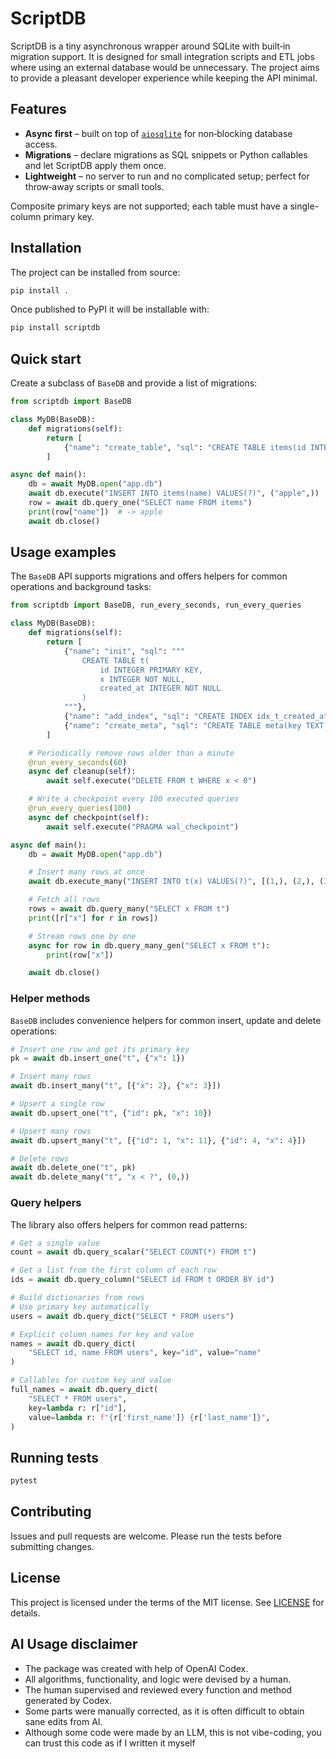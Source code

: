 # ScriptDB

ScriptDB is a tiny asynchronous wrapper around SQLite with built‑in migration
support. It is designed for small integration scripts and ETL jobs where using
an external database would be unnecessary. The project aims to provide a
pleasant developer experience while keeping the API minimal.

## Features

* **Async first** – built on top of [`aiosqlite`](https://github.com/omnilib/aiosqlite)
  for non‑blocking database access.
* **Migrations** – declare migrations as SQL snippets or Python callables and
  let ScriptDB apply them once.
* **Lightweight** – no server to run and no complicated setup; perfect for
  throw‑away scripts or small tools.

Composite primary keys are not supported; each table must have a single-column primary key.

## Installation

The project can be installed from source:

```bash
pip install .
```

Once published to PyPI it will be installable with:

```bash
pip install scriptdb
```

## Quick start

Create a subclass of `BaseDB` and provide a list of migrations:

```python
from scriptdb import BaseDB

class MyDB(BaseDB):
    def migrations(self):
        return [
            {"name": "create_table", "sql": "CREATE TABLE items(id INTEGER PRIMARY KEY, name TEXT)"}
        ]

async def main():
    db = await MyDB.open("app.db")
    await db.execute("INSERT INTO items(name) VALUES(?)", ("apple",))
    row = await db.query_one("SELECT name FROM items")
    print(row["name"])  # -> apple
    await db.close()
```

## Usage examples

The `BaseDB` API supports migrations and offers helpers for common operations
and background tasks:

```python
from scriptdb import BaseDB, run_every_seconds, run_every_queries

class MyDB(BaseDB):
    def migrations(self):
        return [
            {"name": "init", "sql": """
                CREATE TABLE t(
                    id INTEGER PRIMARY KEY,
                    x INTEGER NOT NULL,
                    created_at INTEGER NOT NULL
                )
            """},
            {"name": "add_index", "sql": "CREATE INDEX idx_t_created_at ON t(created_at)"},
            {"name": "create_meta", "sql": "CREATE TABLE meta(key TEXT PRIMARY KEY, value TEXT)"},
        ]

    # Periodically remove rows older than a minute
    @run_every_seconds(60)
    async def cleanup(self):
        await self.execute("DELETE FROM t WHERE x < 0")

    # Write a checkpoint every 100 executed queries
    @run_every_queries(100)
    async def checkpoint(self):
        await self.execute("PRAGMA wal_checkpoint")

async def main():
    db = await MyDB.open("app.db")

    # Insert many rows at once
    await db.execute_many("INSERT INTO t(x) VALUES(?)", [(1,), (2,), (3,)])

    # Fetch all rows
    rows = await db.query_many("SELECT x FROM t")
    print([r["x"] for r in rows])

    # Stream rows one by one
    async for row in db.query_many_gen("SELECT x FROM t"):
        print(row["x"])

    await db.close()
```

### Helper methods

`BaseDB` includes convenience helpers for common insert, update and delete
operations:

```python
# Insert one row and get its primary key
pk = await db.insert_one("t", {"x": 1})

# Insert many rows
await db.insert_many("t", [{"x": 2}, {"x": 3}])

# Upsert a single row
await db.upsert_one("t", {"id": pk, "x": 10})

# Upsert many rows
await db.upsert_many("t", [{"id": 1, "x": 11}, {"id": 4, "x": 4}])

# Delete rows
await db.delete_one("t", pk)
await db.delete_many("t", "x < ?", (0,))
```

### Query helpers

The library also offers helpers for common read patterns:

```python
# Get a single value
count = await db.query_scalar("SELECT COUNT(*) FROM t")

# Get a list from the first column of each row
ids = await db.query_column("SELECT id FROM t ORDER BY id")

# Build dictionaries from rows
# Use primary key automatically
users = await db.query_dict("SELECT * FROM users")

# Explicit column names for key and value
names = await db.query_dict(
    "SELECT id, name FROM users", key="id", value="name"
)

# Callables for custom key and value
full_names = await db.query_dict(
    "SELECT * FROM users",
    key=lambda r: r["id"],
    value=lambda r: f"{r['first_name']} {r['last_name']}",
)
```

## Running tests

```bash
pytest
```

## Contributing

Issues and pull requests are welcome. Please run the tests before submitting
changes.

## License

This project is licensed under the terms of the MIT license. See
[LICENSE](LICENSE) for details.

## AI Usage disclaimer

* The package was created with help of OpenAI Codex.
* All algorithms, functionality, and logic were devised by a human.
* The human supervised and reviewed every function and method generated by Codex.
* Some parts were manually corrected, as it is often difficult to obtain sane edits from AI.
* Although some code were made by an LLM, this is not vibe-coding, you can trust this code as if I written it myself
